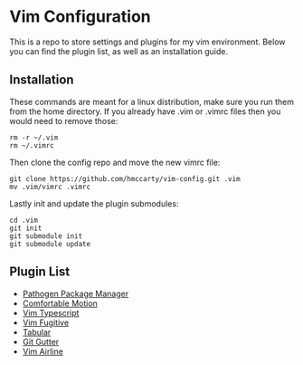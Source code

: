 # Vim Configuration
This is a repo to store settings and plugins for my vim environment. Below you can find the plugin list, as well as an installation guide. 

## Installation
These commands are meant for a linux distribution, make sure you run them from the home directory. 
If you already have .vim or .vimrc files then you would need to remove those: 
```
rm -r ~/.vim
rm ~/.vimrc
```
Then clone the config repo and move the new vimrc file: 
```
git clone https://github.com/hmccarty/vim-config.git .vim
mv .vim/vimrc .vimrc
```
Lastly init and update the plugin submodules:
```
cd .vim
git init
git submodule init
git submodule update
```

## Plugin List

* [Pathogen Package Manager](https://github.com/tpope/vim-pathogen)
* [Comfortable Motion](https://github.com/yuttie/comfortable-motion.vim)
* [Vim Typescript](https://github.com/leafgarland/typescript-vim)
* [Vim Fugitive](https://github.com/tpope/vim-fugitive)
* [Tabular](https://github.com/godlygeek/tabular)
* [Git Gutter](https://github.com/airblade/vim-gitgutter)
* [Vim Airline](https://github.com/vim-airline/vim-airline)

